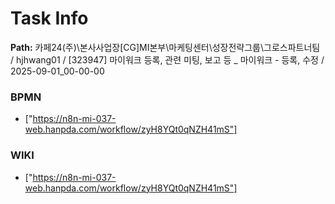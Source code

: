 # Task Info

**Path:** 카페24(주)\본사사업장\[CG]MI본부\마케팅센터\성장전략그룹\그로스파트너팀 / hjhwang01 / [323947] 마이워크 등록, 관련 미팅, 보고 등 _ 마이워크 - 등록, 수정 / 2025-09-01_00-00-00

### BPMN
- ["https://n8n-mi-037-web.hanpda.com/workflow/zyH8YQt0qNZH41mS"]

### WIKI
- ["https://n8n-mi-037-web.hanpda.com/workflow/zyH8YQt0qNZH41mS"]


